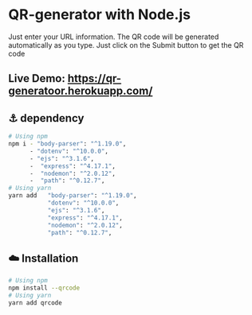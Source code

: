 # QR-generator with Node.js
Just enter  your URL information. The QR code will be generated automatically as you type. Just click on the Submit button to get the QR code  

## Live Demo: https://qr-generatoor.herokuapp.com/

## ⚓   dependency 
```sh
# Using npm
npm i - "body-parser": "^1.19.0",
      - "dotenv": "^10.0.0",
      - "ejs": "^3.1.6",
      -  "express": "^4.17.1",
      -  "nodemon": "^2.0.12",
      -  "path": "^0.12.7",
# Using yarn
yarn add   "body-parser": "^1.19.0",
           "dotenv": "^10.0.0",
           "ejs": "^3.1.6",
           "express": "^4.17.1",
           "nodemon": "^2.0.12",
           "path": "^0.12.7",
```                 
## :cloud: Installation

```sh
# Using npm
npm install --qrcode
# Using yarn
yarn add qrcode
```

